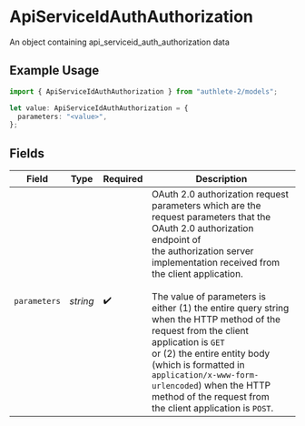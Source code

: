 # ApiServiceIdAuthAuthorization

An object containing api_serviceid_auth_authorization data

## Example Usage

```typescript
import { ApiServiceIdAuthAuthorization } from "authlete-2/models";

let value: ApiServiceIdAuthAuthorization = {
  parameters: "<value>",
};
```

## Fields

| Field                                                                                                                                                                                                                                                                                                                                                                                                                                                                                                                | Type                                                                                                                                                                                                                                                                                                                                                                                                                                                                                                                 | Required                                                                                                                                                                                                                                                                                                                                                                                                                                                                                                             | Description                                                                                                                                                                                                                                                                                                                                                                                                                                                                                                          |
| -------------------------------------------------------------------------------------------------------------------------------------------------------------------------------------------------------------------------------------------------------------------------------------------------------------------------------------------------------------------------------------------------------------------------------------------------------------------------------------------------------------------- | -------------------------------------------------------------------------------------------------------------------------------------------------------------------------------------------------------------------------------------------------------------------------------------------------------------------------------------------------------------------------------------------------------------------------------------------------------------------------------------------------------------------- | -------------------------------------------------------------------------------------------------------------------------------------------------------------------------------------------------------------------------------------------------------------------------------------------------------------------------------------------------------------------------------------------------------------------------------------------------------------------------------------------------------------------- | -------------------------------------------------------------------------------------------------------------------------------------------------------------------------------------------------------------------------------------------------------------------------------------------------------------------------------------------------------------------------------------------------------------------------------------------------------------------------------------------------------------------- |
| `parameters`                                                                                                                                                                                                                                                                                                                                                                                                                                                                                                         | *string*                                                                                                                                                                                                                                                                                                                                                                                                                                                                                                             | :heavy_check_mark:                                                                                                                                                                                                                                                                                                                                                                                                                                                                                                   | OAuth 2.0 authorization request parameters which are the request parameters that the OAuth 2.0 authorization endpoint of<br/>the authorization server implementation received from the client application.<br/><br/>The value of parameters is either (1) the entire query string when the HTTP method of the request from the client application is `GET`<br/>or (2) the entire entity body (which is formatted in `application/x-www-form-urlencoded`) when the HTTP method of the request from<br/>the client application is `POST`.<br/> |